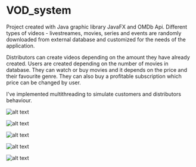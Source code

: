 # VOD_system
Project created with Java graphic library JavaFX and OMDb Api. Different types of videos - livestreames, movies, series and events are randomly downloaded from external database and customized for the needs of the application.

Distributors can create videos depending on the amount they have already created. Users are created depending on the number of movies in database. They can watch or buy movies and it depends on the price and their favourite genre. They can also buy a profitable subscription which price can be changed by user.

I've implemented multithreading to simulate customers and distributors behaviour.

![alt text](https://raw.githubusercontent.com/wjankowska/screenshots/master/vod1.png?token=Afbc2eEshiWOl5Bdv5bVLFyPzXBne7QLks5cUacpwA%3D%3D)

![alt text](https://raw.githubusercontent.com/wjankowska/screenshots/master/vod1a.png?token=Afbc2ReOdPF3ktCS5eRhoKW0nwntI35Jks5cUadDwA%3D%3D)

![alt text](https://raw.githubusercontent.com/wjankowska/screenshots/master/vod2.png?token=Afbc2RmKXi25Ib2rihOOyIHpiOJDrIRpks5cUadawA%3D%3D)

![alt text](https://raw.githubusercontent.com/wjankowska/screenshots/master/vod2a.png?token=Afbc2RsizBR8YQ7_yY3WIiy8j_zunD8_ks5cUadywA%3D%3D)

![alt text](https://raw.githubusercontent.com/wjankowska/screenshots/master/vod3.png?token=Afbc2Z6LpY33o-fR70fO1pSy8mRfTtjBks5cUad_wA%3D%3D)

